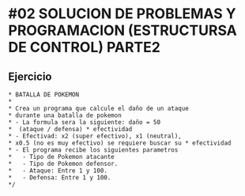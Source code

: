 # #02 SOLUCION DE PROBLEMAS Y PROGRAMACION (ESTRUCTURSA DE CONTROL) PARTE2

## Ejercicio

```
* BATALLA DE POKEMON
*
* Crea un programa que calcule el daño de un ataque
* durante una batalla de pokemon
* - La formula sera la siguiente: daño = 50
*  (ataque / defensa) * efectividad
* - Efectivad: x2 (super efectivo), x1 (neutral),
* x0.5 (no es muy efectivo) se requiere buscar su * efectividad
* - El programa recibe los siguientes parametros
*   - Tipo de Pokemon atacante
*   - Tipo de Pokemon defensor.
*   - Ataque: Entre 1 y 100.
*   - Defensa: Entre 1 y 100.
*/


```